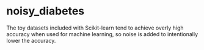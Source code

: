 # noisy_diabetes
The toy datasets included with Scikit-learn tend to achieve overly high accuracy when used for machine learning, so noise is added to intentionally lower the accuracy.
